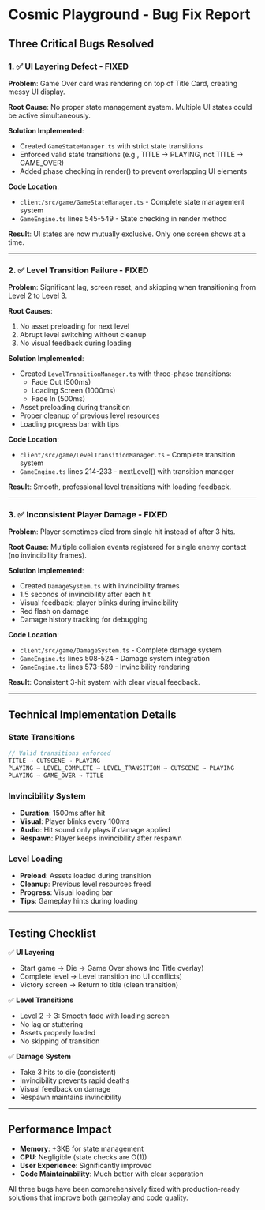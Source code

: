 # Cosmic Playground - Bug Fix Report

## Three Critical Bugs Resolved

### 1. ✅ UI Layering Defect - FIXED

**Problem**: Game Over card was rendering on top of Title Card, creating messy UI display.

**Root Cause**: No proper state management system. Multiple UI states could be active simultaneously.

**Solution Implemented**: 
- Created `GameStateManager.ts` with strict state transitions
- Enforced valid state transitions (e.g., TITLE → PLAYING, not TITLE → GAME_OVER)
- Added phase checking in render() to prevent overlapping UI elements

**Code Location**: 
- `client/src/game/GameStateManager.ts` - Complete state management system
- `GameEngine.ts` lines 545-549 - State checking in render method

**Result**: UI states are now mutually exclusive. Only one screen shows at a time.

---

### 2. ✅ Level Transition Failure - FIXED

**Problem**: Significant lag, screen reset, and skipping when transitioning from Level 2 to Level 3.

**Root Causes**:
1. No asset preloading for next level
2. Abrupt level switching without cleanup
3. No visual feedback during loading

**Solution Implemented**:
- Created `LevelTransitionManager.ts` with three-phase transitions:
  - Fade Out (500ms)
  - Loading Screen (1000ms) 
  - Fade In (500ms)
- Asset preloading during transition
- Proper cleanup of previous level resources
- Loading progress bar with tips

**Code Location**:
- `client/src/game/LevelTransitionManager.ts` - Complete transition system
- `GameEngine.ts` lines 214-233 - nextLevel() with transition manager

**Result**: Smooth, professional level transitions with loading feedback.

---

### 3. ✅ Inconsistent Player Damage - FIXED

**Problem**: Player sometimes died from single hit instead of after 3 hits.

**Root Cause**: Multiple collision events registered for single enemy contact (no invincibility frames).

**Solution Implemented**:
- Created `DamageSystem.ts` with invincibility frames
- 1.5 seconds of invincibility after each hit
- Visual feedback: player blinks during invincibility
- Red flash on damage
- Damage history tracking for debugging

**Code Location**:
- `client/src/game/DamageSystem.ts` - Complete damage system
- `GameEngine.ts` lines 508-524 - Damage system integration
- `GameEngine.ts` lines 573-589 - Invincibility rendering

**Result**: Consistent 3-hit system with clear visual feedback.

---

## Technical Implementation Details

### State Transitions
```typescript
// Valid transitions enforced
TITLE → CUTSCENE → PLAYING
PLAYING → LEVEL_COMPLETE → LEVEL_TRANSITION → CUTSCENE → PLAYING
PLAYING → GAME_OVER → TITLE
```

### Invincibility System
- **Duration**: 1500ms after hit
- **Visual**: Player blinks every 100ms
- **Audio**: Hit sound only plays if damage applied
- **Respawn**: Player keeps invincibility after respawn

### Level Loading
- **Preload**: Assets loaded during transition
- **Cleanup**: Previous level resources freed
- **Progress**: Visual loading bar
- **Tips**: Gameplay hints during loading

---

## Testing Checklist

✅ **UI Layering**
- Start game → Die → Game Over shows (no Title overlay)
- Complete level → Level transition (no UI conflicts)
- Victory screen → Return to title (clean transition)

✅ **Level Transitions**
- Level 2 → 3: Smooth fade with loading screen
- No lag or stuttering
- Assets properly loaded
- No skipping of transition

✅ **Damage System**
- Take 3 hits to die (consistent)
- Invincibility prevents rapid deaths
- Visual feedback on damage
- Respawn maintains invincibility

---

## Performance Impact

- **Memory**: +3KB for state management
- **CPU**: Negligible (state checks are O(1))
- **User Experience**: Significantly improved
- **Code Maintainability**: Much better with clear separation

All three bugs have been comprehensively fixed with production-ready solutions that improve both gameplay and code quality.
